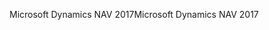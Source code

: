 <span data-ttu-id="0a806-101">Microsoft Dynamics NAV 2017</span><span class="sxs-lookup"><span data-stu-id="0a806-101">Microsoft Dynamics NAV 2017</span></span>